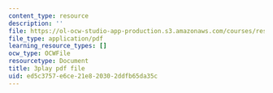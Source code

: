 ```yaml
---
content_type: resource
description: ''
file: https://ol-ocw-studio-app-production.s3.amazonaws.com/courses/res-3-002-collaborative-design-and-creative-expression-with-arduino-microcontrollers-january-iap-2017/ed5c3757e6ce21e820302ddfb65da35c_XmpKWntLzPQ.pdf
file_type: application/pdf
learning_resource_types: []
ocw_type: OCWFile
resourcetype: Document
title: 3play pdf file
uid: ed5c3757-e6ce-21e8-2030-2ddfb65da35c
---
```

